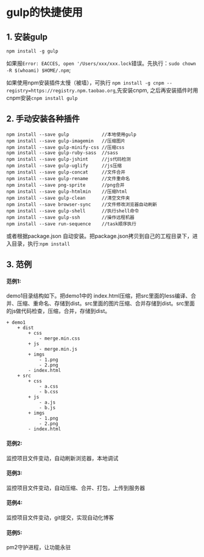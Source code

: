 # gulp的快捷使用

## 1. 安装gulp

	npm install -g gulp

如果报```Error: EACCES, open '/Users/xxx/xxx.lock```错误。先执行：```sudo chown -R $(whoami) $HOME/.npm```;

如果使用npm安装插件太慢（被墙），可执行 ```npm install -g cnpm --registry=https://registry.npm.taobao.org```,先安装cnpm, 之后再安装插件时用cnpm安装``` cnpm install gulp ```

## 2. 手动安装各种插件
	npm install --save gulp            //本地使用gulp
	npm install --save gulp-imagemin   //压缩图片
	npm install --save gulp-minify-css //压缩css
	npm install --save gulp-ruby-sass  //sass
	npm install --save gulp-jshint     //js代码检测
	npm install --save gulp-uglify     //js压缩
	npm install --save gulp-concat     //文件合并
	npm install --save gulp-rename     //文件重命名
	npm install --save png-sprite      //png合并
	npm install --save gulp-htmlmin    //压缩html
	npm install --save gulp-clean      //清空文件夹
	npm install --save browser-sync    //文件修改浏览器自动刷新
	npm install --save gulp-shell      //执行shell命令
	npm install --save gulp-ssh        //操作远程机器
	npm install --save run-sequence    //task顺序执行

或者根据package.json 自动安装。把package.json拷贝到自己的工程目录下，进入目录，执行:```npm install```


## 3. 范例 
#### 范例1:

demo1目录结构如下。把demo1中的 index.html压缩，把src里面的less编译、合并、压缩、重命名、存储到dist。src里面的图片压缩、合并存储到dist。src里面的js做代码检查，压缩，合并，存储到dist。

	+ demo1
		+ dist
			+ css
				- merge.min.css
			+ js
				- merge.min.js
			+ imgs
				- 1.png
				- 2.png
			- index.html
		+ src
			+ css
				- a.css
				- b.css
			+ js
				- a.js
				- b.js
			+ imgs
				- 1.png
				- 2.png
			- index.html



#### 范例2:
监控项目文件变动，自动刷新浏览器，本地调试

#### 范例3:
监控项目文件变动，自动压缩、合并、打包，上传到服务器

#### 范例4:
监控项目文件变动，git提交，实现自动化博客

#### 范例5:
pm2守护进程，让功能永驻

